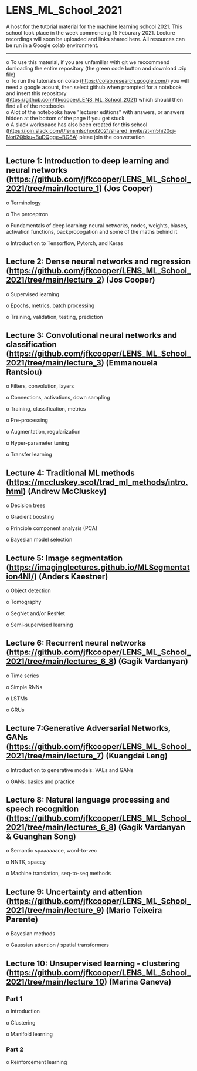 # LENS_ML_School_2021


A host for the tutorial material for the machine learning school 2021.
This school took place in the week commencing 15 Feburary 2021. Lecture recordings will soon be uploaded and links shared here. All resources can be run in a  Google colab environment.
<hr />

o  To use this material, if you are unfamiliar with git we reccommend donloading the entire repository (the green code button and download .zip file)  
o  To run the tutorials on colab (https://colab.research.google.com/) you will need a google acount, then select github when prompted for a notebook and insert this repository (https://github.com/jfkcooper/LENS_ML_School_2021) which should then find all of the notebooks   
o  Alot of the notebooks have "lecturer editions" with answers, or answers hidden at the bottom of the page if you get stuck  
o  A slack workspace has also been created for this school (https://join.slack.com/t/lensmlschool2021/shared_invite/zt-m5hi20cj-NoriZQbku~BuDQgge~BG8A) pleae join the conversation
<hr />



## Lecture 1: Introduction to deep learning and neural networks (https://github.com/jfkcooper/LENS_ML_School_2021/tree/main/lecture_1) (Jos Cooper)

o    Terminology

o    The perceptron

o    Fundamentals of deep learning: neural networks, nodes, weights, biases, activation functions,  backpropogation and some of the maths behind it

o    Introduction to Tensorflow, Pytorch, and Keras  

  


## Lecture 2: Dense neural networks and regression (https://github.com/jfkcooper/LENS_ML_School_2021/tree/main/lecture_2) (Jos Cooper) 

o    Supervised learning

o    Epochs, metrics, batch processing

o    Training, validation, testing, prediction  




## Lecture 3: Convolutional neural networks and classification (https://github.com/jfkcooper/LENS_ML_School_2021/tree/main/lecture_3)  (Emmanouela Rantsiou)

o    Filters, convolution, layers

o    Connections, activations, down sampling

o    Training, classification, metrics

o    Pre-processing

o    Augmentation, regularization

o    Hyper-parameter tuning

o    Transfer learning  





## Lecture 4: Traditional ML methods (https://mccluskey.scot/trad_ml_methods/intro.html) (Andrew McCluskey)

o    Decision trees

o    Gradient boosting

o    Principle component analysis (PCA)

o    Bayesian model selection  




## Lecture 5: Image segmentation (https://imaginglectures.github.io/MLSegmentation4NI/) (Anders Kaestner)

o    Object detection

o    Tomography

o    SegNet and/or ResNet

o    Semi-supervised learning  




## Lecture 6: Recurrent neural networks  (https://github.com/jfkcooper/LENS_ML_School_2021/tree/main/lectures_6_8)  (Gagik Vardanyan)

o    Time series

o    Simple RNNs

o    LSTMs

o    GRUs  




## Lecture 7:Generative Adversarial Networks, GANs  (https://github.com/jfkcooper/LENS_ML_School_2021/tree/main/lecture_7)  (Kuangdai Leng)

o    Introduction to generative models: VAEs and GANs

o    GANs: basics and practice  
 



## Lecture 8: Natural language processing and speech recognition  (https://github.com/jfkcooper/LENS_ML_School_2021/tree/main/lectures_6_8)  (Gagik Vardanyan & Guanghan Song)

o    Semantic spaaaaaace, word-to-vec

o    NNTK, spacey

o    Machine translation, seq-to-seq methods  





## Lecture 9: Uncertainty and attention  (https://github.com/jfkcooper/LENS_ML_School_2021/tree/main/lecture_9)  (Mario Teixeira Parente)

o    Bayesian methods 

o    Gaussian attention / spatial transformers  




## Lecture 10: Unsupervised learning - clustering  (https://github.com/jfkcooper/LENS_ML_School_2021/tree/main/lecture_10) (Marina Ganeva)

### Part 1

o   Introduction

o    Clustering

o    Manifold learning

### Part 2

o    Reinforcement learning  
  
